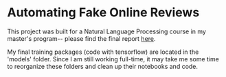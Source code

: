 # Automating Fake Online Reviews
This project was built for a Natural Language Processing course in my master's program-- please find the final report [here](blob/master/Automating%20Fake%20Online%20Reviews.pdf).

My final training packages (code with tensorflow) are located in the 'models' folder.  Since I am still working full-time, it may take me some time to reorganize these folders and clean up their notebooks and code.
